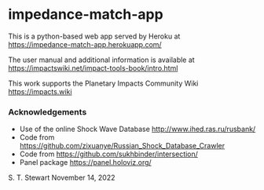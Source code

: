# impedance-match-app

This is a python-based web app served by Heroku at<br>
https://impedance-match-app.herokuapp.com/

The user manual and additional information is available at<br>
https://impactswiki.net/impact-tools-book/intro.html

This work supports the Planetary Impacts Community Wiki<br>
https://impacts.wiki

### Acknowledgements
* Use of the online Shock Wave Database http://www.ihed.ras.ru/rusbank/ 
* Code from https://github.com/zixuanye/Russian_Shock_Database_Crawler
* Code from https://github.com/sukhbinder/intersection/
* Panel package https://panel.holoviz.org/

S. T. Stewart
November 14, 2022
